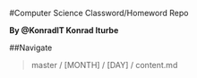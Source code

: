 #Computer Science Classword/Homeword Repo

**By @KonradIT Konrad Iturbe**

##Navigate

> master / [MONTH] / [DAY] / content.md
